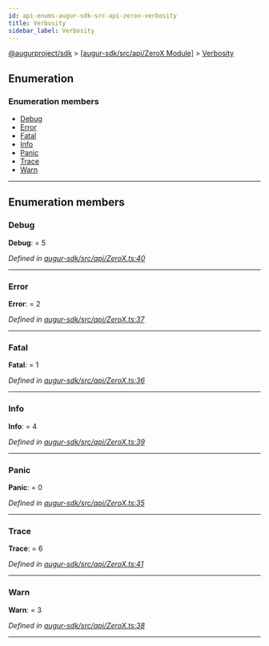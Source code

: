```yaml
---
id: api-enums-augur-sdk-src-api-zerox-verbosity
title: Verbosity
sidebar_label: Verbosity
---
```


[@augurproject/sdk](api-readme.md) > [[augur-sdk/src/api/ZeroX Module]](api-modules-augur-sdk-src-api-zerox-module.md) > [Verbosity](api-enums-augur-sdk-src-api-zerox-verbosity.md)

## Enumeration

### Enumeration members

* [Debug](api-enums-augur-sdk-src-api-zerox-verbosity.md#debug)
* [Error](api-enums-augur-sdk-src-api-zerox-verbosity.md#error)
* [Fatal](api-enums-augur-sdk-src-api-zerox-verbosity.md#fatal)
* [Info](api-enums-augur-sdk-src-api-zerox-verbosity.md#info)
* [Panic](api-enums-augur-sdk-src-api-zerox-verbosity.md#panic)
* [Trace](api-enums-augur-sdk-src-api-zerox-verbosity.md#trace)
* [Warn](api-enums-augur-sdk-src-api-zerox-verbosity.md#warn)

---

## Enumeration members

<a id="debug"></a>

###  Debug

**Debug**:  = 5

*Defined in [augur-sdk/src/api/ZeroX.ts:40](https://github.com/AugurProject/augur/blob/3727cd4ec9/packages/augur-sdk/src/api/ZeroX.ts#L40)*

___
<a id="error"></a>

###  Error

**Error**:  = 2

*Defined in [augur-sdk/src/api/ZeroX.ts:37](https://github.com/AugurProject/augur/blob/3727cd4ec9/packages/augur-sdk/src/api/ZeroX.ts#L37)*

___
<a id="fatal"></a>

###  Fatal

**Fatal**:  = 1

*Defined in [augur-sdk/src/api/ZeroX.ts:36](https://github.com/AugurProject/augur/blob/3727cd4ec9/packages/augur-sdk/src/api/ZeroX.ts#L36)*

___
<a id="info"></a>

###  Info

**Info**:  = 4

*Defined in [augur-sdk/src/api/ZeroX.ts:39](https://github.com/AugurProject/augur/blob/3727cd4ec9/packages/augur-sdk/src/api/ZeroX.ts#L39)*

___
<a id="panic"></a>

###  Panic

**Panic**:  = 0

*Defined in [augur-sdk/src/api/ZeroX.ts:35](https://github.com/AugurProject/augur/blob/3727cd4ec9/packages/augur-sdk/src/api/ZeroX.ts#L35)*

___
<a id="trace"></a>

###  Trace

**Trace**:  = 6

*Defined in [augur-sdk/src/api/ZeroX.ts:41](https://github.com/AugurProject/augur/blob/3727cd4ec9/packages/augur-sdk/src/api/ZeroX.ts#L41)*

___
<a id="warn"></a>

###  Warn

**Warn**:  = 3

*Defined in [augur-sdk/src/api/ZeroX.ts:38](https://github.com/AugurProject/augur/blob/3727cd4ec9/packages/augur-sdk/src/api/ZeroX.ts#L38)*

___

